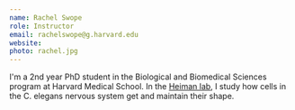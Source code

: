 ```yaml
---
name: Rachel Swope
role: Instructor
email: rachelswope@g.harvard.edu
website: 
photo: rachel.jpg
---
```


I'm a 2nd year PhD student in the Biological and Biomedical Sciences program at Harvard Medical School. In the [Heiman lab](http://heimanlab.com/home.html), I study how cells in the C. elegans nervous system get and maintain their shape.
